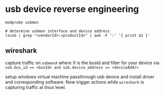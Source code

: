 # usb device reverse engineering

    modprobe usbmon

    # determine usbmon interface and device address
    lsusb | grep "<vendorId>:<productId>" | awk -F ':' '{ print $1 }'

## wireshark

capture traffic on `usbmonX` where X is the busId and filter for your device
via `usb.bus_id == <busId> and usb.device_address == <deviceAddr>`

setup windows virtual machine passthrough usb device and install driver and corresponding software.
Now trigger actions while `wireshark` is capturing traffic at linux level.
